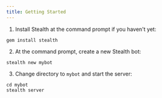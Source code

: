 ```yaml
---
title: Getting Started
---
```


1. Install Stealth at the command prompt if you haven't yet:

  ```
  gem install stealth
  ```

2. At the command prompt, create a new Stealth bot:

  ```
  stealth new mybot
  ```

3. Change directory to `mybot` and start the server:

  ```
  cd mybot
  stealth server
  ```
